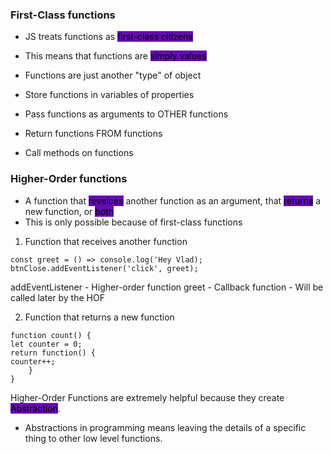 ### First-Class functions
- JS treats functions as <mark style="background: #650BB3;">first-class citizens</mark>
- This means that functions are <mark style="background: #650BB3;">simply values</mark>
- Functions are just another "type" of object

- Store functions in variables of properties
- Pass functions as arguments to OTHER functions
- Return functions FROM functions
- Call methods on functions

### Higher-Order functions
- A function that <mark style="background: #650BB3;">reveices</mark> another function as an argument, that <mark style="background: #650BB3;">returns</mark> a new function, or <mark style="background: #650BB3;">both</mark>
- This is only possible because of first-class functions

1. Function that receives another function
```
const greet = () => console.log('Hey Vlad);
btnClose.addEventListener('click', greet);
```

addEventListener - Higher-order function 
greet - Callback function - Will be called later by the HOF

2. Function that returns a new function
```
function count() {
let counter = 0;
return function() {
counter++;
	}
}
```

Higher-Order Functions are extremely helpful because they create <mark style="background: #650BB3;">Abstraction</mark>. 
- Abstractions in programming means leaving the details of a specific thing to other low level functions.